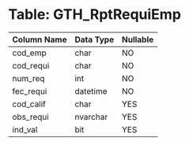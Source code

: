 # Table: GTH_RptRequiEmp

| Column Name | Data Type | Nullable |
|-------------|-----------|----------|
| cod_emp | char | NO |
| cod_requi | char | NO |
| num_req | int | NO |
| fec_requi | datetime | NO |
| cod_calif | char | YES |
| obs_requi | nvarchar | YES |
| ind_val | bit | YES |
